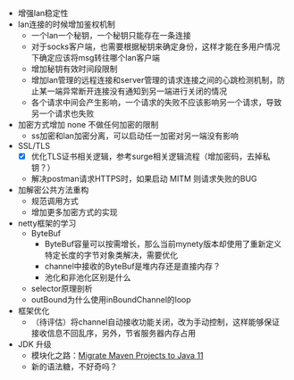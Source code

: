 * 增强lan稳定性
* lan连接的时候增加鉴权机制
    - 一个lan一个秘钥，一个秘钥只能存在一条连接
    - 对于socks客户端，也需要根据秘钥来确定身份，这样才能在多用户情况下确定应该将msg转往哪个lan客户端
    - 增加秘钥有效时间段限制
    - 增加lan管理的远程连接和server管理的请求连接之间的心跳检测机制，防止某一端异常断开连接没有通知到另一端进行关闭的情况
    - 各个请求中间会产生影响，一个请求的失败不应该影响另一个请求，导致另一个请求也失败
* 加密方式增加 none 不做任何加密的限制
    - ss加密和lan加密分离，可以启动任一加密对另一端没有影响
* SSL/TLS
    - [X] 优化TLS证书相关逻辑，参考surge相关逻辑流程（增加密码，去掉私钥？）
    - 解决postman请求HTTPS时，如果启动 MITM 则请求失败的BUG
* 加解密公共方法重构
    - 规范调用方式
    - 增加更多加密方式的实现
* netty框架的学习
    - ByteBuf
        - ByteBuf容量可以按需增长，那么当前mynety版本却使用了重新定义特定长度的字节对象类解决，需要优化
        - channel中接收的ByteBuf是堆内存还是直接内存？
        - 池化和非池化区别是什么
    - selector原理剖析
    - outBound为什么使用inBoundChannel的loop
* 框架优化
    - （待评估）将channel自动接收功能关闭，改为手动控制，这样能够保证接收信息不回乱序，另外，节省服务器内存占用
* JDK 升级 
    - 模块化之路：[Migrate Maven Projects to Java 11](https://winterbe.com/posts/2018/08/29/migrate-maven-projects-to-java-11-jigsaw/)
    - 新的语法糖，不好奇吗？





